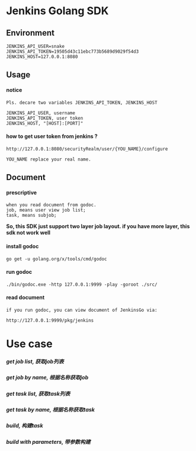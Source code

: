 # Jenkins Golang SDK


## Environment
    JENKINS_API_USER=snake
    JENKINS_API_TOKEN=19505d43c11ebc773b5689d9029f54d3
    JENKINS_HOST=127.0.0.1:8080
    
## Usage

#### notice    
    Pls. decare two variables JENKINS_API_TOKEN, JENKINS_HOST

    JENKINS_API_USER, username
    JENKINS_API_TOKEN, user token
    JENKINS_HOST, "[HOST]:[PORT]"
    
#### how to get user token from jenkins ?
    http://127.0.0.1:8080/securityRealm/user/{YOU_NAME}/configure
    
    YOU_NAME replace your real name.
    
    
## Document

#### prescriptive
    when you read document from godoc.
    job, means user view job list;
    task, means subjob;
    
**So, this SDK just support two layer job layout. if you have more layer, this sdk not work well**
       
#### install godoc
    go get -u golang.org/x/tools/cmd/godoc
    
#### run godoc 
    ./bin/godoc.exe -http 127.0.0.1:9999 -play -goroot ./src/

#### read document
    if you run godoc, you can view document of JenkinsGo via:

    http://127.0.0.1:9999/pkg/jenkins
    
    
# Use case

##### get job list, 获取job列表
##### get job by name, 根据名称获取job
##### get task list, 获取task列表
##### get task by name, 根据名称获取task
##### build, 构建task
##### build with parameters, 带参数构建
